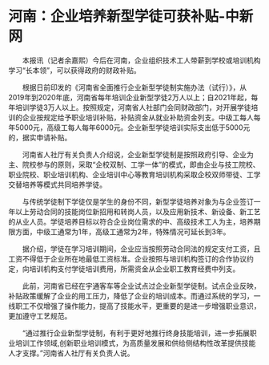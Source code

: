 # 河南：企业培养新型学徒可获补贴-中新网

　　本报讯（记者余嘉熙）今后在河南，企业组织技术工人带薪到学校或培训机构学习“长本领”，可以获得政府的财政补贴。

　　根据日前印发的《河南省全面推行企业新型学徒制实施办法（试行）》，从2019年到2020年底，河南省每年培训企业新型学徒2万人以上；自2021年起，每年培训学徒3万人以上。按照规定，河南省人社部门会同财政部门，对开展学徒培训的企业按规定给予职业培训补贴，补贴资金从就业补助资金列支。中级工每人每年5000元，高级工每人每年6000元。企业新型学徒培训实际支出低于5000元的，据实申请补贴。

　　河南省人社厅有关负责人介绍说，企业新型学徒制是按照政府引导、企业为主、院校参与的原则，采取“企校双制、工学一体”的模式，即由企业与技工院校、职业院校、职业培训机构、企业培训中心等教育培训机构采取企校双师带徒、工学交替培养等模式共同培养学徒。

　　与传统学徒制下学徒仅是学生的身份不同，新型学徒培养对象为与企业签订一年以上劳动合同的技能岗位新招用和转岗人员，以及应用新技术、新设备、新工艺的从业人员。学徒培养目标以符合企业岗位需求的中、高级技术工人为主，培养期限方面，中级工通常为1年，高级工通常为2年，特殊情况可延长到3年。

　　据介绍，学徒在学习培训期间，企业应当按照劳动合同法的规定支付工资，且工资不得低于企业所在地最低工资标准。企业按照与培训机构签订的合作协议约定，向培训机构支付学徒培训费用，所需资金从企业职工教育经费中列支。

　　此前，河南省已经在宇通客车等企业试点过企业新型学徒制。试点企业反映，补贴政策缓解了企业的用工压力，降低了企业的培训成本。而通过系统的学习，一线职工不仅增强了操作能力，提高了技能水平，更重要的是进一步增强职业意识，更加遵守工艺规范。

　　“通过推行企业新型学徒制，有利于更好地推行终身技能培训，进一步拓展职业培训工作领域,创新职业培训模式，为高质量发展和供给侧结构性改革提供技能人才支撑。”河南省人社厅有关负责人说。 
